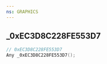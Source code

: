 ```yaml
---
ns: GRAPHICS
---
```

## _0xEC3D8C228FE553D7

```c
// 0xEC3D8C228FE553D7
Any _0xEC3D8C228FE553D7();
```

